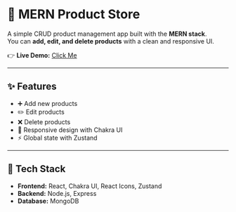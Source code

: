 # 🛒 MERN Product Store

A simple CRUD product management app built with the **MERN stack**.  
You can **add, edit, and delete products** with a clean and responsive UI.

👉 **Live Demo:** [Click Me](https://simple-mern-products-app.onrender.com/)

---

## ✨ Features
- ➕ Add new products  
- ✏️ Edit products  
- ❌ Delete products  
- 📱 Responsive design with Chakra UI  
- ⚡ Global state with Zustand  

---

## 🧱 Tech Stack
- **Frontend:** React, Chakra UI, React Icons, Zustand  
- **Backend:** Node.js, Express  
- **Database:** MongoDB  
